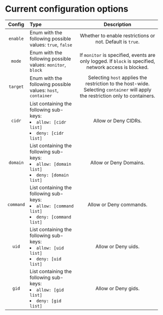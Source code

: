 # Current configuration options

| Config | Type | Description |
|:------:|:----|:-----------:|
| `enable` | Enum with the following possible values: `true`, `false` | Whether to enable restrictions or not. Default is `true`. |
| `mode` | Enum with the following possible values: `monitor`, `block` | If `monitor` is specified, events are only logged. If `block` is specified, network access is blocked. |
| `target` | Enum with the following possible values: `host`, `container` | Selecting `host` applies the restriction to the host-wide. Selecting `container` will apply the restriction only to containers. |
| `cidr` | List containing the following sub-keys:<br><li>`allow: [cidr list]`</li><li>`deny: [cidr list]`</li>| Allow or Deny CIDRs. |
| `domain` | List containing the following sub-keys:<br><li>`allow: [domain list]`</li><li>`deny: [domain list]`</li>| Allow or Deny Domains. |
| `command` | List containing the following sub-keys:<br><li>`allow: [command list]`</li><li>`deny: [command list]`</li>| Allow or Deny commands. |
| `uid` | List containing the following sub-keys:<br><li>`allow: [uid list]`</li><li>`deny: [uid list]`</li>| Allow or Deny uids. |
| `gid` | List containing the following sub-keys:<br><li>`allow: [gid list]`</li><li>`deny: [gid list]`</li>| Allow or Deny gids. |
